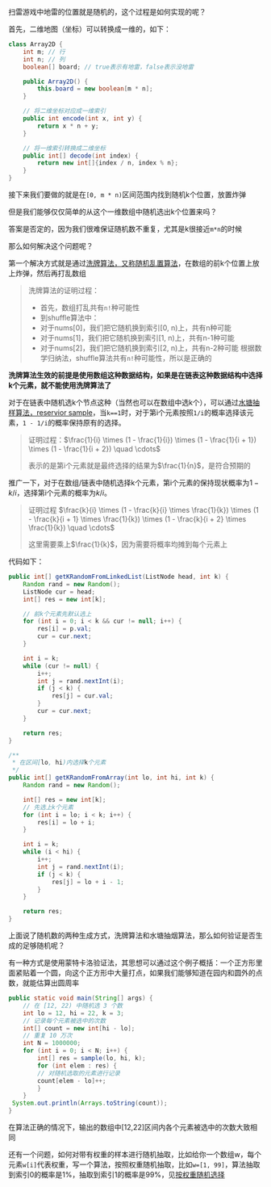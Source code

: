 <!--
 * @Author: yangxcc
 * @version: 1.0
 * @Date: 2023-02-08 20:31:23
 * @LastEditTime: 2023-02-09 10:54:12
-->
扫雷游戏中地雷的位置就是随机的，这个过程是如何实现的呢？

首先，二维地图（坐标）可以转换成一维的，如下：
```java
class Array2D {
    int m; // 行
    int n; // 列
    boolean[] board; // true表示有地雷，false表示没地雷

    public Array2D() {
        this.board = new boolean[m * n];
    }

    // 将二维坐标对应成一维索引
    public int encode(int x, int y) {
        return x * n + y;
    }

    // 将一维索引转换成二维坐标
    public int[] decode(int index) {
        return new int[]{index / n, index % n};
    }
}
```
接下来我们要做的就是在`[0, m * n)`区间范围内找到随机k个位置，放置炸弹

但是我们能够仅仅简单的从这个一维数组中随机选出k个位置来吗？

答案是否定的，因为我们很难保证随机数不重复，尤其是k很接近`m*n`的时候

那么如何解决这个问题呢？

第一个解决方式就是通过[洗牌算法，又称随机乱置算法](Shuffle.java)，在数组的前k个位置上放上炸弹，然后再打乱数组
> 洗牌算法的证明过程：
> - 首先，数组打乱共有`n!`种可能性
> - 到shuffle算法中：
> - 对于nums[0]，我们把它随机换到索引[0, n)上，共有n种可能
> - 对于nums[1]，我们把它随机换到索引[1, n)上，共有n-1种可能
> - 对于nums[2]，我们把它随机换到索引[2, n)上，共有n-2种可能
> 根据数学归纳法，shuffle算法共有`n!`种可能性，所以是正确的
>

**洗牌算法生效的前提是使用数组这种数据结构，如果是在链表这种数据结构中选择k个元素，就不能使用洗牌算法了**

对于在链表中随机选k个节点这种（当然也可以在数组中选k个），可以通过[水塘抽样算法，reservior sample](ReserviorSample.java)，当`k==1`时，对于第i个元素按照`1/i`的概率选择该元素，`1 - 1/i`的概率保持原有的选择。
> 证明过程：$\frac{1}{i} \times (1 - \frac{1}{i}) \times (1 - \frac{1}{i + 1}) \times (1 - \frac{1}{i + 2}) \quad \cdots$
>
> 表示的是第i个元素就是最终选择的结果为$\frac{1}{n}$，是符合预期的
>

推广一下，对于在数组/链表中随机选择k个元素，第i个元素的保持现状概率为$1- k / i$，选择第i个元素的概率为$k / i$。
> 证明过程 $\frac{k}{i} \times (1 - \frac{k}{i} \times \frac{1}{k}) \times (1 - \frac{k}{i + 1} \times \frac{1}{k}) \times (1 - \frac{k}{i + 2} \times \frac{1}{k}) \quad \cdots$
> 
> 这里需要乘上$\frac{1}{k}$，因为需要将概率均摊到每个元素上

代码如下：
```java
public int[] getKRandomFromLinkedList(ListNode head, int k) {
    Random rand = new Random();
    ListNode cur = head;
    int[] res = new int[k];

    // 前k个元素先默认选上
    for (int i = 0; i < k && cur != null; i++) {
        res[i] = p.val;
        cur = cur.next;
    }

    int i = k;
    while (cur != null) {
        i++;
        int j = rand.nextInt(i);
        if (j < k) {
            res[j] = cur.val;
        }
        cur = cur.next;
    }

    return res;
}

/**
 * 在区间[lo, hi)内选择k个元素
 */
public int[] getKRandomFromArray(int lo, int hi, int k) {
    Random rand = new Random();

    int[] res = new int[k];
    // 先选上k个元素
    for (int i = lo; i < k; i++) {
        res[i] = lo + i;
    }

    int i = k;
    while (i < hi) {
        i++;
        int j = rand.nextInt(i);
        if (j < k) {
            res[j] = lo + i - 1;
        }
    }

    return res;
}
```


上面说了随机数的两种生成方式，洗牌算法和水塘抽烟算法，那么如何验证是否生成的足够随机呢？

有一种方式是使用蒙特卡洛验证法，其思想可以通过这个例子概括：一个正方形里面紧贴着一个圆，向这个正方形中大量打点，如果我们能够知道在园内和圆外的点数，就能估算出圆周率

```java
public static void main(String[] args) {
    // 在 [12, 22) 中随机选 3 个数
    int lo = 12, hi = 22, k = 3;
    // 记录每个元素被选中的次数
    int[] count = new int[hi - lo];
    // 重复 10 万次
    int N = 1000000;
    for (int i = 0; i < N; i++) {
        int[] res = sample(lo, hi, k);
        for (int elem : res) {
        // 对随机选取的元素进⾏记录
        count[elem - lo]++;
        }
    }
 System.out.println(Arrays.toString(count));
}
```
在算法正确的情况下，输出的数组中[12,22]区间内各个元素被选中的次数大致相同


还有一个问题，如何对带有权重的样本进行随机抽取，比如给你一个数组w，每个元素`w[i]`代表权重，写一个算法，按照权重随机抽取，比如`w=[1, 99]`，算法抽取到索引0的概率是1%，抽取到索引1的概率是99%，见[按权重随机选择](RandomPickWithWeight.java)